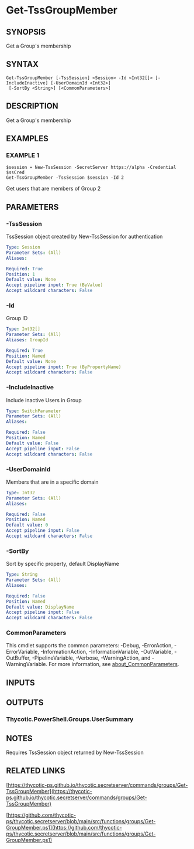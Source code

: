 # Get-TssGroupMember

## SYNOPSIS
Get a Group's membership

## SYNTAX

```
Get-TssGroupMember [-TssSession] <Session> -Id <Int32[]> [-IncludeInactive] [-UserDomainId <Int32>]
 [-SortBy <String>] [<CommonParameters>]
```

## DESCRIPTION
Get a Group's membership

## EXAMPLES

### EXAMPLE 1
```
$session = New-TssSession -SecretServer https://alpha -Credential $ssCred
Get-TssGroupMember -TssSession $session -Id 2
```

Get users that are members of Group 2

## PARAMETERS

### -TssSession
TssSession object created by New-TssSession for authentication

```yaml
Type: Session
Parameter Sets: (All)
Aliases:

Required: True
Position: 1
Default value: None
Accept pipeline input: True (ByValue)
Accept wildcard characters: False
```

### -Id
Group ID

```yaml
Type: Int32[]
Parameter Sets: (All)
Aliases: GroupId

Required: True
Position: Named
Default value: None
Accept pipeline input: True (ByPropertyName)
Accept wildcard characters: False
```

### -IncludeInactive
Include inactive Users in Group

```yaml
Type: SwitchParameter
Parameter Sets: (All)
Aliases:

Required: False
Position: Named
Default value: False
Accept pipeline input: False
Accept wildcard characters: False
```

### -UserDomainId
Members that are in a specific domain

```yaml
Type: Int32
Parameter Sets: (All)
Aliases:

Required: False
Position: Named
Default value: 0
Accept pipeline input: False
Accept wildcard characters: False
```

### -SortBy
Sort by specific property, default DisplayName

```yaml
Type: String
Parameter Sets: (All)
Aliases:

Required: False
Position: Named
Default value: DisplayName
Accept pipeline input: False
Accept wildcard characters: False
```

### CommonParameters
This cmdlet supports the common parameters: -Debug, -ErrorAction, -ErrorVariable, -InformationAction, -InformationVariable, -OutVariable, -OutBuffer, -PipelineVariable, -Verbose, -WarningAction, and -WarningVariable. For more information, see [about_CommonParameters](http://go.microsoft.com/fwlink/?LinkID=113216).

## INPUTS

## OUTPUTS

### Thycotic.PowerShell.Groups.UserSummary
## NOTES
Requires TssSession object returned by New-TssSession

## RELATED LINKS

[https://thycotic-ps.github.io/thycotic.secretserver/commands/groups/Get-TssGroupMember](https://thycotic-ps.github.io/thycotic.secretserver/commands/groups/Get-TssGroupMember)

[https://github.com/thycotic-ps/thycotic.secretserver/blob/main/src/functions/groups/Get-GroupMember.ps1](https://github.com/thycotic-ps/thycotic.secretserver/blob/main/src/functions/groups/Get-GroupMember.ps1)

